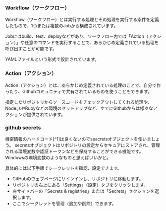 ### Workflow（ワークフロー）
Workflow（ワークフロー）とは実行する処理とその処理を実行する条件を定義したもので、1つまたは複数のJobから構成されています。

Jobにはbuild、test、deployなどがあり、ワークフロー内では「Action（アクション）」や任意のコマンドを実行することで、あらかじめ定義されている処理を呼び出すことが可能です。

YAMLファイルという形式で設計されています。

### Action（アクション）
Action（アクション）とは、あらかじめ定義されている処理のことで、自分で作ったり、Githubコミュニティで共有されているものを使うこともできます。

指定したリポジトリからソースコードをチェックアウトしてくれる処理や、Node.jsやRubyなどの環境のセットアップなど、すでにGithubからは様々なアクションが提供されています。
### github secrets
機密情報のハードコード[^1]は良くないのでseacretsオブジェクトを使いましょう。
secretsオブジェクトはリポジトリの設定からセキュアにストアされ、管理される環境変数や認証トークンなどを保持することができる機能です。
Windowsの環境変数のようなものと思えばいいかと。

具体的には以下手順でシークレットを確認、設定できます。

- GitHubのウェブページにサインインし、リポジトリに移動します。
- リポジトリの右上にある「Settings」（設定）タブをクリックします。
- 左サイドバーの「Secrets & registries」または「Secrets」セクションを選択します。
- ここでシークレットを管理（追加や削除）できます。